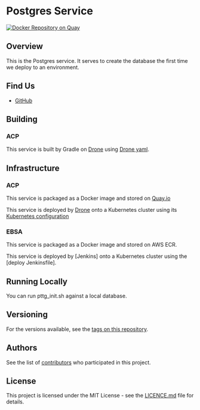 Postgres Service
=

[![Docker Repository on Quay](https://quay.io/repository/ukhomeofficedigital/pttg-ip-hmrc-access-code/status "Docker Repository on Quay")](https://quay.io/repository/ukhomeofficedigital/pttg-postgres)

## Overview

This is the Postgres service. It serves to create the database the first time we deploy to an environment. 

## Find Us

* [GitHub]

## Building

### ACP

This service is built by Gradle on [Drone] using [Drone yaml].

## Infrastructure

### ACP

This service is packaged as a Docker image and stored on [Quay.io]

This service is deployed by [Drone] onto a Kubernetes cluster using its [Kubernetes configuration]

### EBSA

This service is packaged as a Docker image and stored on AWS ECR.

This service is deployed by [Jenkins] onto a Kubernetes cluster using the [deploy Jenkinsfile].

## Running Locally

You can run pttg_init.sh against a local database.

## Versioning

For the versions available, see the [tags on this repository].

## Authors

See the list of [contributors] who participated in this project.

## License

This project is licensed under the MIT License - see the [LICENCE.md]
file for details.


[contributors]:                     https://github.com/UKHomeOffice/pttg-ip-hmrc-access-code/graphs/contributors
[Quay.io]:                          https://quay.io/repository/ukhomeofficedigital/pttg-postgres
[kubernetes configuration]:         https://github.com/UKHomeOffice/kube-pttg-postgres
[Drone]:                            https://drone.acp.homeoffice.gov.uk/UKHomeOffice/pttg-postgres
[Drone yaml]:                       .drone.yml
[tags on this repository]:          https://github.com/UKHomeOffice/pttg-ip-hmrc-access-code/tags
[LICENCE.md]:                       LICENCE.md
[GitHub]:                           https://github.com/orgs/UKHomeOffice/teams/pttg
